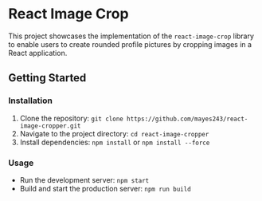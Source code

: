 # React Image Crop

This project showcases the implementation of the `react-image-crop` library to enable users to create rounded profile pictures by cropping images in a React application.

## Getting Started

### Installation

1. Clone the repository: `git clone https://github.com/mayes243/react-image-cropper.git`
2. Navigate to the project directory: `cd react-image-cropper`
3. Install dependencies: `npm install` or `npm install --force`

### Usage

- Run the development server: `npm start`
- Build and start the production server: `npm run build`
